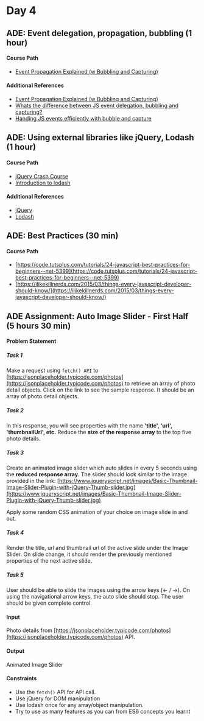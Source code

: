 # Day 4

## ADE: Event delegation, propagation, bubbling (1 hour)
#### Course Path
-  [Event Propagation Explained (w Bubbling and Capturing)](https://www.youtube.com/watch?v=BtOrr7oTH_8)

#### Additional References
- [Event Propagation Explained (w Bubbling and Capturing)](https://www.youtube.com/watch?v=BtOrr7oTH_8)
- [Whats the difference between JS event delegation, bubbling and capturing?](https://gomakethings.com/whats-the-difference-between-javascript-event-delegation-bubbling-and-capturing/)
- [Handing JS events efficiently with bubble and capture](https://dev.to/shimphillip/handing-javascript-events-efficiently-with-bubble-and-capture-4ha5)


## ADE: Using external libraries like jQuery, Lodash (1 hour)
#### Course Path
-  [jQuery Crash Course](https://www.youtube.com/watch?v=hMxGhHNOkCU&list=PLoYCgNOIyGABdI2V8I_SWo22tFpgh2s6_)
- [Introduction to lodash](https://medium.com/front-end-weekly/introduction-to-lodash-71dbee093b49)

#### Additional References
- [jQuery](https://jquery.com/)
- [Lodash](https://lodash.com/)


## ADE: Best Practices (30 min)
#### Course Path
-  [https://code.tutsplus.com/tutorials/24-javascript-best-practices-for-beginners--net-5399](https://code.tutsplus.com/tutorials/24-javascript-best-practices-for-beginners--net-5399)
- [https://ilikekillnerds.com/2015/03/things-every-javascript-developer-should-know/](https://ilikekillnerds.com/2015/03/things-every-javascript-developer-should-know/)



## ADE Assignment: Auto Image Slider - First Half (5 hours 30 min)
#### Problem Statement
##### Task 1
Make a request using `fetch() API` to [https://jsonplaceholder.typicode.com/photos](https://jsonplaceholder.typicode.com/photos) to retrieve an array of photo detail objects. Click on the link to see the sample response. It should be an array of photo detail objects.

##### Task 2
In this response, you will see properties with the name **'title', 'url', 'thumbnailUrl', etc.** Reduce the **size of the response array** to the top five photo details.

##### Task 3
Create an animated image slider which auto slides in every 5 seconds using the **reduced response array**. The slider should look similar to the image provided in the link: [https://www.jqueryscript.net/images/Basic-Thumbnail-Image-Slider-Plugin-with-jQuery-Thumb-slider.jpg](https://www.jqueryscript.net/images/Basic-Thumbnail-Image-Slider-Plugin-with-jQuery-Thumb-slider.jpg)

Apply some random CSS animation of your choice on image slide in and out.

##### Task 4
Render the title, url and thumbnail url of the active slide under the Image Slider. On slide change, it should render the previously mentioned properties of the next active slide.

##### Task 5
User should be able to slide the images using the arrow keys (<- / ->). On using the navigational arrow keys, the auto slide should stop. The user should be given complete control.

#### Input
Photo details from [https://jsonplaceholder.typicode.com/photos](https://jsonplaceholder.typicode.com/photos) API.

#### Output
Animated Image Slider

#### Constraints
 - Use the `fetch()` API for API call.
 - Use jQuery for DOM manipulation
 - Use lodash once for any array/object manipulation.
 - Try to use as many features as you can from ES6 concepts you learnt
